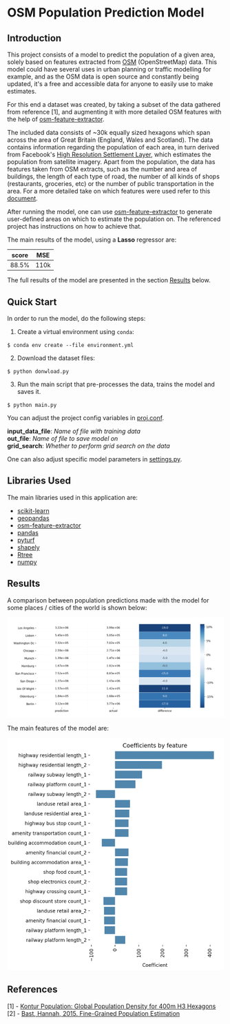 # OSM Population Prediction Model

## Introduction

This project consists of a model to predict the population of a given area, solely based on 
features extracted from [OSM](https://wiki.openstreetmap.org/wiki/Map_Features) (OpenStreetMap) data. 
This model could have several uses in urban planning or traffic modelling for example, 
and as the OSM data is open source and constantly being updated, it's a free and accessible data for anyone to 
easily use to make estimates.

For this end a dataset was created, by taking a subset of the data gathered from reference [1], and augmenting it with more 
detailed OSM features with the help of [osm-feature-extractor](https://github.com/diogomatoschaves/osm-feature-extractor). 

The included data consists of ~30k equally sized hexagons which span across the area of 
Great Britain (England, Wales and Scotland). The data contains information regarding the population of each area, 
in turn derived from Facebook's 
[High Resolution Settlement Layer](https://research.fb.com/downloads/high-resolution-settlement-layer-hrsl/), 
which estimates the population from satellite imagery. Apart from the population, the data has features taken from 
OSM extracts, such as the number and area of buildings, the length of each type of road, 
the number of all kinds of shops (restaurants, groceries, etc) or the number of public transportation in the area. 
For a more detailed take on which features were used refer to this 
[document](https://github.com/diogomatoschaves/osm-feature-extractor/blob/master/feature_extractor/feature_augmenting/FEATURES.md).

After running the model, one can use [osm-feature-extractor](https://github.com/diogomatoschaves/osm-feature-extractor) to 
generate user-defined areas on which to estimate the population on. The referenced project has instructions on how to 
achieve that.

The main results of the model, using a **Lasso** regressor are:

| score | MSE | 
|-----------|--------|
| 88.5%     |   110k | 


The full results of the model are presented in the section [Results](#results) below.


## Quick Start

In order to run the model, do the following steps:

1. Create a virtual environment using `conda`: <br>
```shell script
$ conda env create --file environment.yml
```
   
2. Download the dataset files:
```shell script
$ python donwload.py
```

3. Run the main script that pre-processes the data, trains the model and saves it.
```shell script
$ python main.py
```

You can adjust the project config variables in [proj.conf](proj.conf).

**input_data_file**: _Name of file with training data_ <br>
**out_file**: _Name of file to save model on_ <br>
**grid_search**: _Whether to perform grid search on the data_ <br>

One can also adjust specific model parameters in [settings.py](settings.py).

## Libraries Used

The main libraries used in this application are:

- [scikit-learn](https://github.com/scikit-learn/scikit-learn)
- [geopandas](https://github.com/geopandas/geopandas)
- [osm-feature-extractor](https://github.com/diogomatoschaves/osm-feature-extractor)
- [pandas](https://github.com/pandas-dev/pandas)
- [pyturf](https://github.com/diogomatoschaves/pyturf)
- [shapely](https://github.com/Toblerity/Shapely)
- [Rtree](https://github.com/Toblerity/rtree)
- [numpy](https://github.com/numpy/numpy)

## Results

A comparison between population predictions made with the model for some places / cities of the world is shown below:

![results](utils/img/comparison_results_model.png)

The main features of the model are:

![features](utils/img/feature_coefficients.png) 


## References

[1] - [Kontur Population: Global Population Density for 400m H3 Hexagons](https://data.humdata.org/dataset/kontur-population-dataset) <br>
[2] - [Bast, Hannah, 2015. Fine-Grained Population Estimation](http://ad-publications.informatik.uni-freiburg.de/GIS_population_BSW_2015.pdf)